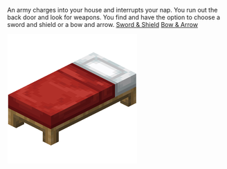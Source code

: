An army charges into your house and interrupts your nap. You run out the back door and look for weapons. You find and have the option to choose a sword and shield or a bow and arrow. 
[Sword & Shield](../yes/sword.md)
[Bow & Arrow](../yes/bow.md)

![bed](../../images/Bed.png)